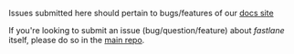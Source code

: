Issues submitted here should pertain to bugs/features of our [docs site](https://docs.fastlane.tools/)

If you're looking to submit an issue (bug/question/feature) about _fastlane_ itself, please do so in the [main repo](https://github.com/fastlane/fastlane/issues). 

